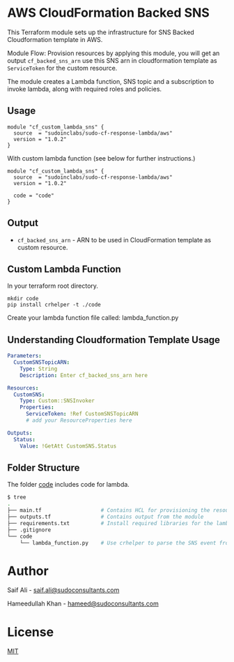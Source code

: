 AWS CloudFormation Backed SNS
=============================

This Terraform module sets up the infrastructure for SNS Backed Cloudformation template in AWS.

Module Flow: Provision resources by applying this module, you will get an output `cf_backed_sns_arn`
use this SNS arn in cloudformation template as `ServiceToken` for the custom resource.

The module creates a Lambda function, SNS topic and a subscription to invoke lambda, along with required roles and policies.


Usage
-----

```hcl
module "cf_custom_lambda_sns" {
  source  = "sudoinclabs/sudo-cf-response-lambda/aws"
  version = "1.0.2"
}
```

With custom lambda function (see below for further instructions.)

```hcl
module "cf_custom_lambda_sns" {
  source  = "sudoinclabs/sudo-cf-response-lambda/aws"
  version = "1.0.2"

  code = "code"
}
```

Output
-------

 - `cf_backed_sns_arn` - ARN to be used in CloudFormation template as custom resource.

Custom Lambda Function
-------

In your terraform root directory.

```shell
mkdir code
pip install crhelper -t ./code
```

Create your lambda function file called: lambda_function.py


Understanding Cloudformation Template Usage
-------------------------------------------

```yaml
Parameters:
  CustomSNSTopicARN:
    Type: String
    Description: Enter cf_backed_sns_arn here

Resources:
  CustomSNS:
    Type: Custom::SNSInvoker
    Properties:
      ServiceToken: !Ref CustomSNSTopicARN
      # add your ResourceProperties here

Outputs:
  Status:
    Value: !GetAtt CustomSNS.Status
```

Folder Structure
-------------------------------------
The folder [code](./code) includes code for lambda.

```bash
$ tree
.
├── main.tf                   # Contains HCL for provisioning the resources
├── outputs.tf                # Contains output from the module
├── requirements.txt          # Install required libraries for the lambda function
├── .gitignore
└── code
    └── lambda_function.py    # Use crhelper to parse the SNS event from CF custom resource and return status.
```

Author
======

Saif Ali - saif.ali@sudoconsultants.com

Hameedullah Khan - hameed@sudoconsultants.com

License
=======

[MIT](./LICENSE)